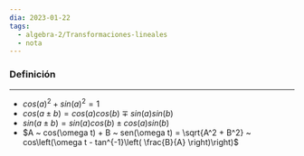 ```yaml
---
dia: 2023-01-22
tags:
  - algebra-2/Transformaciones-lineales
  - nota
---
```

### Definición
---
 * $cos(a)^2 + sin(a)^2 = 1$
 * $cos(a \pm b) = cos(a)cos(b) \mp sin(a)sin(b)$
 * $sin(a \pm b) = sin(a)cos(b) \pm cos(a)sin(b)$
 * $A ~ cos(\omega t) + B ~ sen(\omega t) = \sqrt{A^2 + B^2} ~ cos\left(\omega t - tan^{-1}\left( \frac{B}{A} \right)\right)$